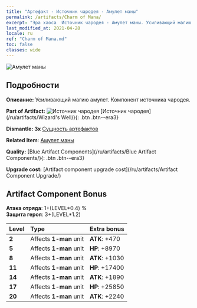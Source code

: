 ```yaml
---
title: "Артефакт - Источник чародея - Амулет маны"
permalink: /artifacts/Charm of Mana/
excerpt: "Эра хаоса  Источник чародея - Амулет маны. Усиливающий магию амулет. Компонент источника чародея."
last_modified_at: 2021-04-28
locale: ru
ref: "Charm of Mana.md"
toc: false
classes: wide
---
```


 ![Амулет маны](/images/t/artifact_40211.png)



## Подробности

 **Описание:** Усиливающий магию амулет. Компонент источника чародея.

 **Part of Artifact:** ![Источник чародея](/images/t/icon_artifact_21.png) [Источник чародея](/ru/artifacts/Wizard's Well/){: .btn .btn--era3}

 **Dismantle: 3x** [Сущность артефактов](/ItemsRU/con_905/)

 **Related Item**: [Амулет маны](/ItemsRU/art_112/)

 **Quality:** [Blue Artifact Components](/ru/artifacts/Blue Artifact Components/){: .btn .btn--era3}

 **Upgrade cost:** [Artifact component upgrade cost](/ru/artifacts/Artifact Component Upgrade/)

## Artifact Component Bonus

  **Атака отряда**: 1+(LEVEL\*0.4) %<br/>**Защита героя**: 3+(LEVEL\*1.2)

  |  Level  | Type |    Extra bonus  | 
  |:--------|:-----|:----------------| 
  | **2** | Affects **1-man** unit | **ATK**: +470 | 
  | **5** | Affects **1-man** unit | **HP**: +8970 | 
  | **8** | Affects **1-man** unit | **ATK**: +1030 | 
  | **11** | Affects **1-man** unit | **HP**: +17400 | 
  | **14** | Affects **1-man** unit | **ATK**: +1890 | 
  | **17** | Affects **1-man** unit | **HP**: +25850 | 
  | **20** | Affects **1-man** unit | **ATK**: +2240 | 

